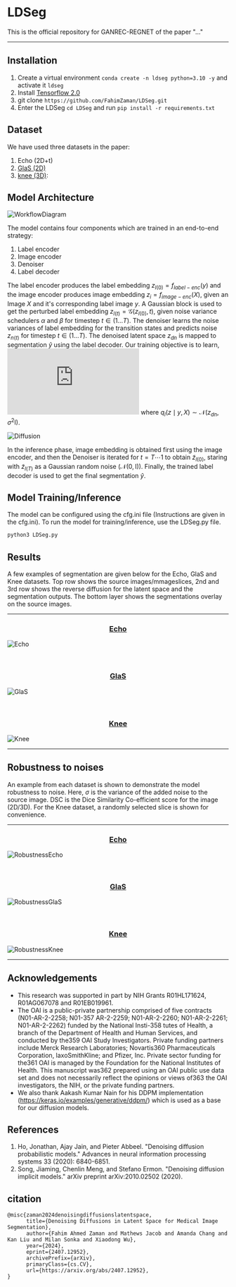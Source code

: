 # LDSeg
This is the official repository for GANREC-REGNET of the paper "..."

--------------------

## Installation
1. Create a virtual environment `conda create -n ldseg python=3.10 -y` and activate it `ldseg`
2. Install [Tensorflow 2.0](https://www.tensorflow.org/install/pip)
3. git clone `https://github.com/FahimZaman/LDSeg.git`
4. Enter the LDSeg `cd LDSeg` and run `pip install -r requirements.txt`


## Dataset
We have used three datasets in the paper:
1. Echo (2D+t)
2. [GlaS (2D)](https://www.kaggle.com/datasets/sani84/glasmiccai2015-gland-segmentation) 
3. [knee (3D)](https://nda.nih.gov/oai/):

## Model Architecture
![WorkflowDiagram](assets/WorkflowDiagram.png)

The model contains four components which are trained in an end-to-end strategy:
1. Label encoder
2. Image encoder
3. Denoiser
4. Label decoder

The label encoder produces the label embedding $z_{l(0)} = f_{label-enc}(y)$ and the image encoder produces image embedding $z_i = f_{image-enc}(X)$, given an Image $X$ and it's corresponding label image $y$.
A Gaussian block is used to get the perturbed label embedding $z_{l(t)} = \mathcal G(z_{l(0)}, t)$, given noise variance schedulers $\alpha$ and $\beta$ for timestep $t \in (1 \dotsc T)$.
The denoiser learns the noise variances of label embedding for the transition states and predicts noise $z_{n(t)}$ for timestep $t \in (1 \dotsc T)$.
The denoised latent space $z_{dn}$ is mapped to segmentation $\hat{y}$ using the label decoder. Our training objective is to learn, ![q(\hat{y}|X)=\mathbb{E}_{q_{i}(z_{i}|X)}\left[q_{s}(\hat{y}|z)\right]](https://latex.codecogs.com/png.latex?q%28%5Chat%7By%7D%7CX%29%3D%5Cmathbb%7BE%7D_%7Bq_%7Bi%7D%28z_%7Bi%7D%7CX%29%7D%5Cleft%5Bq_%7Bs%7D%28%5Chat%7By%7D%7Cz%29%5Cright%5D) where $q_{l}(z \mid y, X) \sim \mathcal{N}(z_{dn}, \sigma^2 \mathrm{I})$.

![Diffusion](assets/Diffusion.png)

In the inference phase, image embedding is obtained first using the image encoder, and then the Denoiser is iterated for $t = T \cdots 1$ to obtain $\tilde{z}_{l(0)}$, staring with $\tilde{z}_{l(T)}$ as a Gaussian random noise ($\mathcal{N}(\mathrm{0, I})$). Finally, the trained label decoder is used to get the final segmentation $\hat{y}$.

## Model Training/Inference
The model can be configured using the cfg.ini file (Instructions are given in the cfg.ini). To run the model for training/inference, use the LDSeg.py file.

```bash
python3 LDSeg.py
```


## Results
A few examples of segmentation are given below for the Echo, GlaS and Knee datasets. Top row shows the source images/mmageslices, 2nd and 3rd row shows the reverse diffusion for the latent space and the segmentation outputs. The bottom layer shows the segmentations overlay on the source images.

--------------------

### <ins> <p align='center'> Echo </ins>
![Echo](assets/EchoSeg.gif)

<br/>

### <ins> <p align='center'> GlaS </ins>
![GlaS](assets/GlaSSeg.gif)

<br/>

### <ins> <p align='center'> Knee </ins>
![Knee](assets/KneeSeg.gif)


--------------------

## Robustness to noises
An example from each dataset is shown to demonstrate the model robustness to noise. Here, $\sigma$ is the variance of the added noise to the source image. DSC is the Dice Similarity Co-efficient score for the image (2D/3D). For the Knee dataset, a randomly selected slice is shown for convenience.

--------------------

### <ins> <p align='center'> Echo </ins>
![RobustnessEcho](assets/RobustnessEcho.gif)

<br/>

### <ins> <p align='center'> GlaS </ins>
![RobustnessGlaS](assets/RobustnessGlaS.gif)

<br/>

### <ins> <p align='center'> Knee </ins>
![RobustnessKnee](assets/RobustnessKnee.gif)

--------------------

## Acknowledgements
- This research was supported in part by NIH Grants R01HL171624, R01AG067078 and R01EB019961.
- The OAI is a public-private partnership comprised of five contracts (N01-AR-2-2258; N01-357 AR-2-2259; N01-AR-2-2260; N01-AR-2-2261; N01-AR-2-2262) funded by the National Insti-358 tutes of Health, a branch of the Department of Health and Human Services, and conducted by the359 OAI Study Investigators. Private funding partners include Merck Research Laboratories; Novartis360 Pharmaceuticals Corporation, laxoSmithKline; and Pfizer, Inc. Private sector funding for the361 OAI is managed by the Foundation for the National Institutes of Health. This manuscript was362 prepared using an OAI public use data set and does not necessarily reflect the opinions or views of363 the OAI investigators, the NIH, or the private funding partners.
- We also thank Aakash Kumar Nain for his DDPM implementation (https://keras.io/examples/generative/ddpm/) which is used as a base for our diffusion models.


## References

1. Ho, Jonathan, Ajay Jain, and Pieter Abbeel. "Denoising diffusion probabilistic models." Advances in neural information processing systems 33 (2020): 6840-6851.
2. Song, Jiaming, Chenlin Meng, and Stefano Ermon. "Denoising diffusion implicit models." arXiv preprint arXiv:2010.02502 (2020).


## citation

```
@misc{zaman2024denoisingdiffusionslatentspace,
      title={Denoising Diffusions in Latent Space for Medical Image Segmentation}, 
      author={Fahim Ahmed Zaman and Mathews Jacob and Amanda Chang and Kan Liu and Milan Sonka and Xiaodong Wu},
      year={2024},
      eprint={2407.12952},
      archivePrefix={arXiv},
      primaryClass={cs.CV},
      url={https://arxiv.org/abs/2407.12952}, 
}
```
